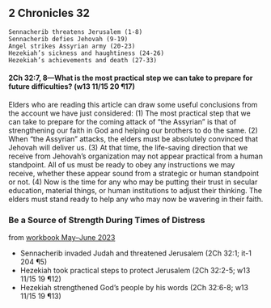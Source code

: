 ## 2 Chronicles 32

```
Sennacherib threatens Jerusalem (1-8)
Sennacherib defies Jehovah (9-19)
Angel strikes Assyrian army (20-23)
Hezekiah’s sickness and haughtiness (24-26)
Hezekiah’s achievements and death (27-33)
```

#### 2Ch 32:7, 8—What is the most practical step we can take to prepare for future difficulties? (w13 11/15 20 ¶17)

Elders who are reading this article can draw some useful conclusions from the account we have just considered: (1) The most practical step that we can take to prepare for the coming attack of “the Assyrian” is that of strengthening our faith in God and helping our brothers to do the same. (2) When “the Assyrian” attacks, the elders must be absolutely convinced that Jehovah will deliver us. (3) At that time, the life-saving direction that we receive from Jehovah’s organization may not appear practical from a human standpoint. All of us must be ready to obey any instructions we may receive, whether these appear sound from a strategic or human standpoint or not. (4) Now is the time for any who may be putting their trust in secular education, material things, or human institutions to adjust their thinking. The elders must stand ready to help any who may now be wavering in their faith.

### Be a Source of Strength During Times of Distress

from [workbook May–June 2023](https://www.jw.org/en/library/jw-meeting-workbook/may-june-2023-mwb/Life-and-Ministry-Meeting-Schedule-for-June-12-18-2023/Be-a-Source-of-Strength-During-Times-of-Distress/)

- Sennacherib invaded Judah and threatened Jerusalem (2Ch 32:1; it-1 204 ¶5)
- Hezekiah took practical steps to protect Jerusalem (2Ch 32:2-5; w13 11/15 19 ¶12)
- Hezekiah strengthened God’s people by his words (2Ch 32:6-8; w13 11/15 19 ¶13)
